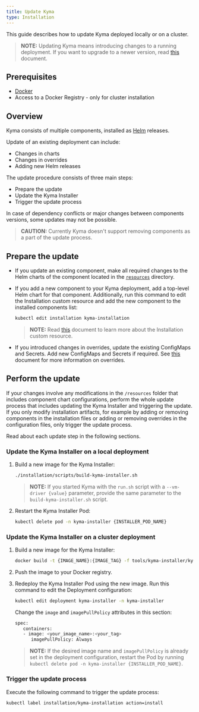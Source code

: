 ```yaml
---
title: Update Kyma
type: Installation
---
```


This guide describes how to update Kyma deployed locally or on a cluster.

>**NOTE:** Updating Kyma means introducing changes to a running deployment. If you want to upgrade to a newer version, read [this](#installation-upgrade-kyma) document.

## Prerequisites

- [Docker](https://www.docker.com/)
- Access to a Docker Registry - only for cluster installation

## Overview

Kyma consists of multiple components, installed as [Helm](https://helm.sh/docs/) releases.

Update of an existing deployment can include:

- Changes in charts
- Changes in overrides
- Adding new Helm releases

The update procedure consists of three main steps:

- Prepare the update
- Update the Kyma Installer
- Trigger the update process

In case of dependency conflicts or major changes between components versions, some updates may not be possible.

> **CAUTION:** Currently Kyma doesn't support removing components as a part of the update process.

## Prepare the update

- If you update an existing component, make all required changes to the Helm charts of the component located in the [`resources`](https://github.com/kyma-project/kyma/tree/master/resources) directory.

- If you add a new component to your Kyma deployment, add a top-level Helm chart for that component. Additionally, run this command to edit the Installation custom resource and add the new component to the installed components list:

   ```bash
   kubectl edit installation kyma-installation
   ```

   > **NOTE:** Read [this](#custom-resource-installation) document to learn more about the Installation custom resource.

- If you introduced changes in overrides, update the existing ConfigMaps and Secrets. Add new ConfigMaps and Secrets if required. See [this](#configuration-helm-overrides-for-kyma-installation) document for more information on overrides.

## Perform the update

If your changes involve any modifications in the `/resources` folder that includes component chart configurations, perform the whole update process that includes updating the Kyma Installer and triggering the update. If you only modify installation artifacts, for example by adding or removing components in the installation files or adding or removing overrides in the configuration files, only trigger the update process.

Read about each update step in the following sections.

### Update the Kyma Installer on a local deployment

1. Build a new image for the Kyma Installer:

   ```bash
   ./installation/scripts/build-kyma-installer.sh
   ```

   > **NOTE:** If you started Kyma with the `run.sh` script with a `--vm-driver {value}` parameter, provide the same parameter to the `build-kyma-installer.sh` script.

2. Restart the Kyma Installer Pod:

   ```bash
   kubectl delete pod -n kyma-installer {INSTALLER_POD_NAME}
   ```

### Update the Kyma Installer on a cluster deployment

1. Build a new image for the Kyma Installer:

   ```bash
   docker build -t {IMAGE_NAME}:{IMAGE_TAG} -f tools/kyma-installer/kyma.Dockerfile .
   ```

2. Push the image to your Docker registry.

3. Redeploy the Kyma Installer Pod using the new image. Run this command to edit the Deployment configuration:

   ```bash
   kubectl edit deployment kyma-installer -n kyma-installer
   ```

   Change the `image` and `imagePullPolicy` attributes in this section:

   ```bash
   spec:
      containers:
      - image: <your_image_name>:<your_tag>
         imagePullPolicy: Always
   ```

   > **NOTE:** If the desired image name and `imagePullPolicy` is already set in the deployment configuration, restart the Pod by running `kubectl delete pod -n kyma-installer {INSTALLER_POD_NAME}`.

### Trigger the update process

Execute the following command to trigger the update process:

```bash
kubectl label installation/kyma-installation action=install
```
